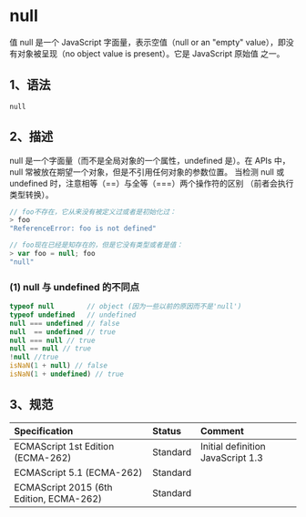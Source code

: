 # null

值 null 是一个 JavaScript 字面量，表示空值（null or an "empty" value），即没有对象被呈现（no object value is present）。它是 JavaScript 原始值 之一。

## 1、语法

`null`

## 2、描述

null 是一个字面量（而不是全局对象的一个属性，undefined 是）。在 APIs 中，null 常被放在期望一个对象，但是不引用任何对象的参数位置。
当检测 null 或 undefined 时，注意相等（==）与全等（===）两个操作符的区别 （前者会执行类型转换）。

```javascript
// foo不存在，它从来没有被定义过或者是初始化过：
> foo
"ReferenceError: foo is not defined"

// foo现在已经是知存在的，但是它没有类型或者是值：
> var foo = null; foo
"null"
```

### (1) null 与 undefined 的不同点

```javascript
typeof null        // object (因为一些以前的原因而不是'null')
typeof undefined   // undefined
null === undefined // false
null  == undefined // true
null === null // true
null == null // true
!null //true
isNaN(1 + null) // false
isNaN(1 + undefined) // true
```

## 3、规范

| Specification                           | Status   | Comment                           |
|:-----------------------------------|:--------|:------------------------------|
| ECMAScript 1st Edition (ECMA-262)       | Standard | Initial definition JavaScript 1.3 |
| ECMAScript 5.1 (ECMA-262)               | Standard |                    |
| ECMAScript 2015 (6th Edition, ECMA-262) | Standard |                    |